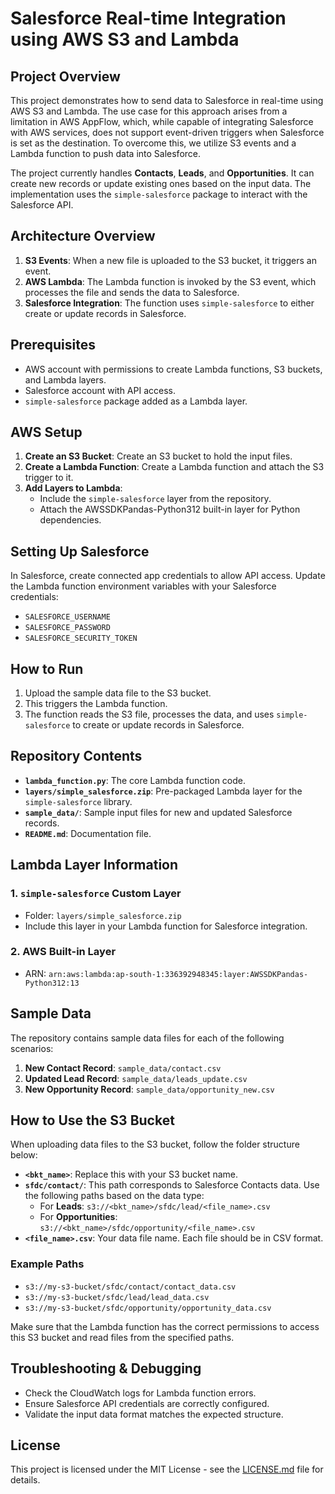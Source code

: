 # Salesforce Real-time Integration using AWS S3 and Lambda

## Project Overview
This project demonstrates how to send data to Salesforce in real-time using AWS S3 and Lambda. The use case for this approach arises from a limitation in AWS AppFlow, which, while capable of integrating Salesforce with AWS services, does not support event-driven triggers when Salesforce is set as the destination. To overcome this, we utilize S3 events and a Lambda function to push data into Salesforce.

The project currently handles **Contacts**, **Leads**, and **Opportunities**. It can create new records or update existing ones based on the input data. The implementation uses the `simple-salesforce` package to interact with the Salesforce API.

## Architecture Overview

1. **S3 Events**: When a new file is uploaded to the S3 bucket, it triggers an event.
2. **AWS Lambda**: The Lambda function is invoked by the S3 event, which processes the file and sends the data to Salesforce.
3. **Salesforce Integration**: The function uses `simple-salesforce` to either create or update records in Salesforce.

## Prerequisites

- AWS account with permissions to create Lambda functions, S3 buckets, and Lambda layers.
- Salesforce account with API access.
- `simple-salesforce` package added as a Lambda layer.

## AWS Setup

1. **Create an S3 Bucket**: Create an S3 bucket to hold the input files.
2. **Create a Lambda Function**: Create a Lambda function and attach the S3 trigger to it.
3. **Add Layers to Lambda**:
   - Include the `simple-salesforce` layer from the repository.
   - Attach the AWSSDKPandas-Python312 built-in layer for Python dependencies.

## Setting Up Salesforce

In Salesforce, create connected app credentials to allow API access. Update the Lambda function environment variables with your Salesforce credentials:

- `SALESFORCE_USERNAME`
- `SALESFORCE_PASSWORD`
- `SALESFORCE_SECURITY_TOKEN`

## How to Run

1. Upload the sample data file to the S3 bucket.
2. This triggers the Lambda function.
3. The function reads the S3 file, processes the data, and uses `simple-salesforce` to create or update records in Salesforce.

## Repository Contents

- **`lambda_function.py`**: The core Lambda function code.
- **`layers/simple_salesforce.zip`**: Pre-packaged Lambda layer for the `simple-salesforce` library.
- **`sample_data/`**: Sample input files for new and updated Salesforce records.
- **`README.md`**: Documentation file.

## Lambda Layer Information

### 1. `simple-salesforce` Custom Layer
- Folder: `layers/simple_salesforce.zip`
- Include this layer in your Lambda function for Salesforce integration.

### 2. AWS Built-in Layer
- ARN: `arn:aws:lambda:ap-south-1:336392948345:layer:AWSSDKPandas-Python312:13`


## Sample Data

The repository contains sample data files for each of the following scenarios:

1. **New Contact Record**: `sample_data/contact.csv`
2. **Updated Lead Record**: `sample_data/leads_update.csv`
3. **New Opportunity Record**: `sample_data/opportunity_new.csv`

## How to Use the S3 Bucket

When uploading data files to the S3 bucket, follow the folder structure below:

- **`<bkt_name>`**: Replace this with your S3 bucket name.
- **`sfdc/contact/`**: This path corresponds to Salesforce Contacts data. Use the following paths based on the data type:
  - For **Leads**: `s3://<bkt_name>/sfdc/lead/<file_name>.csv`
  - For **Opportunities**: `s3://<bkt_name>/sfdc/opportunity/<file_name>.csv`
- **`<file_name>.csv`**: Your data file name. Each file should be in CSV format.

### Example Paths

- `s3://my-s3-bucket/sfdc/contact/contact_data.csv`
- `s3://my-s3-bucket/sfdc/lead/lead_data.csv`
- `s3://my-s3-bucket/sfdc/opportunity/opportunity_data.csv`

Make sure that the Lambda function has the correct permissions to access this S3 bucket and read files from the specified paths.

## Troubleshooting & Debugging

- Check the CloudWatch logs for Lambda function errors.
- Ensure Salesforce API credentials are correctly configured.
- Validate the input data format matches the expected structure.

## License

This project is licensed under the MIT License - see the [LICENSE.md](LICENSE.md) file for details.
